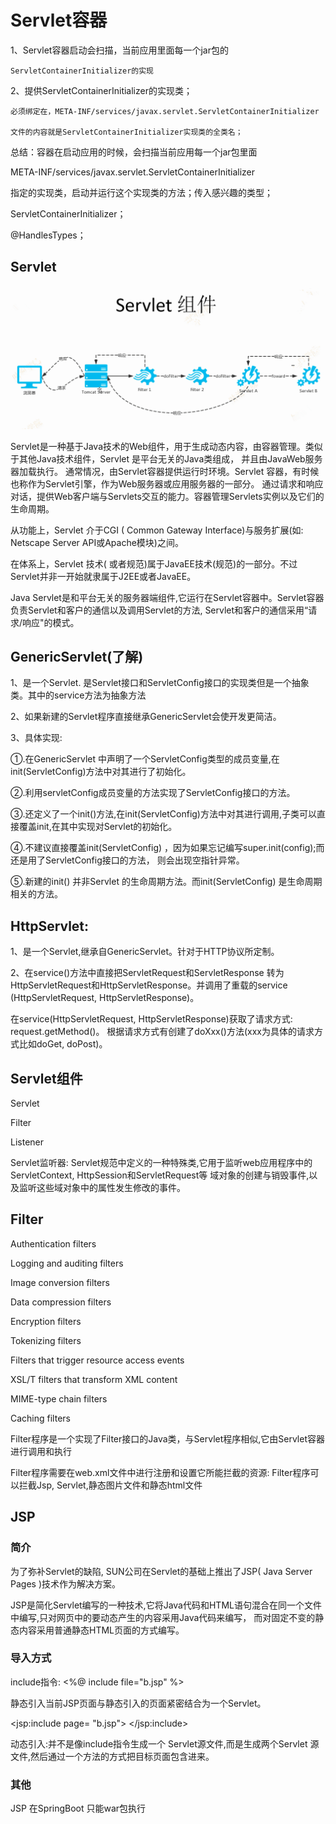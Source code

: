 # Servlet容器

1、Servlet容器启动会扫描，当前应用里面每一个jar包的

	ServletContainerInitializer的实现
	
2、提供ServletContainerInitializer的实现类；

	必须绑定在，META-INF/services/javax.servlet.ServletContainerInitializer
	
	文件的内容就是ServletContainerInitializer实现类的全类名；

总结：容器在启动应用的时候，会扫描当前应用每一个jar包里面

META-INF/services/javax.servlet.ServletContainerInitializer

指定的实现类，启动并运行这个实现类的方法；传入感兴趣的类型；


ServletContainerInitializer；

@HandlesTypes；

## Servlet

![Servlet](/img/44.png) 

Servlet是一种基于Java技术的Web组件，用于生成动态内容，由容器管理。类似于其他Java技术组件，Servlet 是平台无关的Java类组成，
并且由JavaWeb服务器加载执行。
通常情况，由Servlet容器提供运行时环境。Servlet 容器，有时候也称作为Servlet引擎，作为Web服务器或应用服务器的一部分。
通过请求和响应对话，提供Web客户端与Servlets交互的能力。容器管理Servlets实例以及它们的生命周期。


从功能上，Servlet 介于CGI ( Common Gateway Interface)与服务扩展(如: Netscape Server API或Apache模块)之间。

在体系上，Servlet 技术( 或者规范)属于JavaEE技术(规范)的一部分。不过Servlet并非一开始就隶属于J2EE或者JavaEE。

Java Servlet是和平台无关的服务器端组件,它运行在Servlet容器中。Servlet容器负责Servlet和客户的通信以及调用Servlet的方法, 
Servlet和客户的通信采用“请求/响应"的模式。

##  GenericServlet(了解)
   
1、是一个Servlet. 是Servlet接口和ServletConfig接口的实现类但是一个抽象类。其中的service方法为抽象方法

2、如果新建的Servlet程序直接继承GenericServlet会使开发更简洁。

3、具体实现:

①.在GenericServlet 中声明了一个ServletConfig类型的成员变量,在init(ServletConfig)方法中对其进行了初始化。

②.利用servletConfig成员变量的方法实现了ServletConfig接口的方法。

③.还定义了一个init()方法,在init(ServletConfig)方法中对其进行调用,子类可以直接覆盖init,在其中实现对Servlet的初始化。

④.不建议直接覆盖init(ServletConfig) ，因为如果忘记编写super.init(config);而还是用了ServletConfig接口的方法，
则会出现空指针异常。

⑤.新建的init() 并非Servlet 的生命周期方法。而init(ServletConfig) 是生命周期相关的方法。

##  HttpServlet:
   
1、是一个Servlet,继承自GenericServlet。针对于HTTP协议所定制。

2、在service()方法中直接把ServletRequest和ServletResponse 转为HttpServletRequest和HttpServletResponse。并调用了重载的service
(HttpServletRequest, HttpServletResponse)。

在service(HttpServletRequest, HttpServletResponse)获取了请求方式: request.getMethod()。
根据请求方式有创建了doXxx()方法(xxx为具体的请求方式比如doGet, doPost)。


## Servlet组件

Servlet

Filter

Listener

Servlet监听器: Servlet规范中定义的一种特殊类,它用于监听web应用程序中的ServletContext, HttpSession和ServletRequest等
域对象的创建与销毁事件,以及监听这些域对象中的属性发生修改的事件。

## Filter

Authentication filters 

Logging and auditing filters

Image conversion filters

Data compression filters

Encryption filters

Tokenizing filters

Filters that trigger resource access events

XSL/T filters that transform XML content
 
MIME-type chain filters
 
Caching filters

Filter程序是一个实现了Filter接口的Java类，与Servlet程序相似,它由Servlet容器进行调用和执行

Filter程序需要在web.xml文件中进行注册和设置它所能拦截的资源: Filter程序可以拦截Jsp, Servlet,静态图片文件和静态html文件

## JSP

### 简介

为了弥补Servlet的缺陷, SUN公司在Servlet的基础上推出了JSP( Java Server Pages )技术作为解决方案。
   
JSP是简化Servlet编写的一种技术,它将Java代码和HTML语句混合在同一个文件中编写,只对网页中的要动态产生的内容采用Java代码来编写，
而对固定不变的静态内容采用普通静态HTML页面的方式编写。

### 导入方式

include指令: <%@ include file="b.jsp" %>

静态引入当前JSP页面与静态引入的页面紧密结合为一个Servlet。

<jsp:include page= "b.jsp"> </jsp:include>

动态引入:并不是像include指令生成一个 Servlet源文件,而是生成两个Servlet 源文件,然后通过一个方法的方式把目标页面包含进来。

### 其他

JSP 在SpringBoot 只能war包执行


